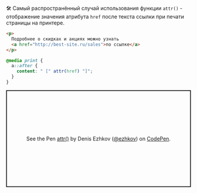 
🛠 Самый распространённый случай использования функции `attr()` - отображение значения атрибута `href` после текста ссылки при печати страницы на принтере.

```html
<p>
  Подробнее о скидках и акциях можно узнать
  <a href="http://best-site.ru/sales">по ссылке</a>
</p>
```

```css
@media print {
  a::after {
    content: " [" attr(href) "]";
  }
}
```

<p class="codepen" data-height="265" data-theme-id="light" data-default-tab="html,result" data-user="ezhkov" data-slug-hash="JjbGeoM" style="height: 265px; box-sizing: border-box; display: flex; align-items: center; justify-content: center; border: 2px solid; margin: 1em 0; padding: 1em;" data-pen-title="attr()">
  <span>See the Pen <a href="https://codepen.io/ezhkov/pen/JjbGeoM">
  attr()</a> by Denis Ezhkov (<a href="https://codepen.io/ezhkov">@ezhkov</a>)
  on <a href="https://codepen.io">CodePen</a>.</span>
</p>

<script async src="https://cpwebassets.codepen.io/assets/embed/ei.js"></script>
